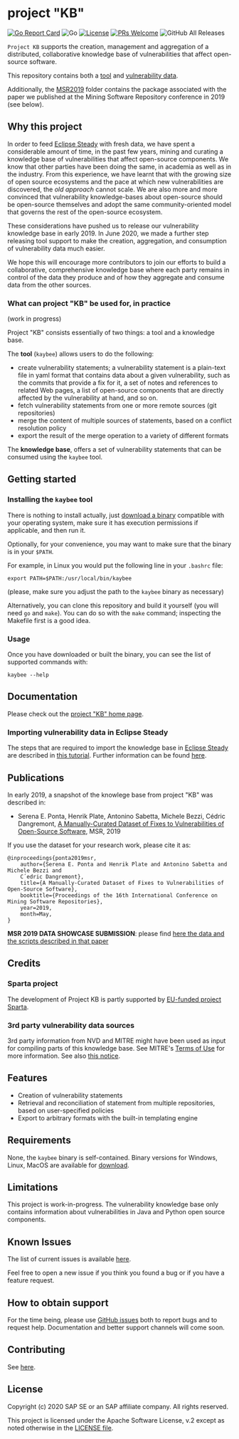 # project "KB" 

[![Go Report Card](https://goreportcard.com/badge/github.com/sap/project-kb)](https://goreportcard.com/report/github.com/sap/project-kb)
![Go](https://github.com/sap/project-kb/workflows/Go/badge.svg)
[![License](https://img.shields.io/badge/license-Apache%202.0-blue.svg)](https://github.com/SAP/project-kb/blob/master/LICENSE.txt)
[![PRs Welcome](https://img.shields.io/badge/PRs-welcome-brightgreen.svg)](https://github.com/sap/project-kb/#contributing)
![GitHub All Releases](https://img.shields.io/github/downloads/SAP/PROJECT-KB/total)


`Project KB` supports the creation, management and aggregation of a
distributed, collaborative knowledge base of vulnerabilities that affect
open-source software.

This repository contains both a [tool](kaybee) and [vulnerability data](vulnerability-data).

Additionally, the [MSR2019](MSR2019) folder contains the package associated with
the paper we published at the Mining Software Repository conference in 2019 (see
below).

## Why this project

In order to feed [Eclipse Steady](https://github.com/eclipse/steady/) with fresh
data, we have spent a considerable amount of time, in the past few years, mining
and curating a knowledge base of vulnerabilities that affect open-source
components. We know that other parties have been doing the same, in academia as
well as in the industry. From this experience, we have learnt that with the
growing size of open source ecosystems and the pace at which new vulnerabilities
are discovered, the _old approach_ cannot scale. We are also more and more
convinced that vulnerability knowledge-bases about open-source should be
open-source themselves and adopt the same community-oriented model that governs
the rest of the open-source ecosystem. 

These considerations have pushed us to release our vulnerability knowledge base
in early 2019. In June 2020, we made a further step releasing tool support to
make the creation, aggregation, and consumption of vulnerability data much
easier.

We hope this will encourage more contributors to join our efforts to build a
collaborative, comprehensive knowledge base where each party remains in control
of the data they produce and of how they aggregate and consume data from the
other sources.

### What can project "KB" be used for, in practice

(work in progress)

Project "KB" consists essentially of two things: a tool and a knowledge base.

The **tool** (`kaybee`) allows users to do the following:

- create vulnerability statements; a vulnerability statement is a plain-text file in yaml format
  that contains data about a given vulnerability, such as the commits that provide a fix for it,
  a set of notes and references to related Web pages, a list of open-source components that
  are directly affected by the vulnerability at hand, and so on.
- fetch vulnerability statements from one or more remote sources (git repositories)
- merge the content of multiple sources of statements, based on a conflict resolution policy
- export the result of the merge operation to a variety of different formats

The **knowledge base**, offers a set of vulnerability statements that can be consumed using the `kaybee` tool.

## Getting started

### Installing the `kaybee` tool

There is nothing to install actually, just [download a binary](https://github.com/SAP/project-kb/releases/latest) compatible with
your operating system, make sure it has execution permissions if applicable, and
then run it.

Optionally, for your convenience, you may want to make sure that the binary is in your `$PATH`.

For example, in Linux you would put the following line in your `.bashrc` file:

    export PATH=$PATH:/usr/local/bin/kaybee

(please, make sure you adjust the path to the `kaybee` binary as necessary)

Alternatively, you can clone this repository and build it yourself (you will need `go` and `make`).
You can do so with the `make` command; inspecting the Makefile first is a good idea.

### Usage

Once you have downloaded or built the binary, you can see the list of supported
commands with:

`kaybee --help`

## Documentation

Please check out the [project "KB" home page](https://sap.github.io/project-kb/).

### Importing vulnerability data in Eclipse Steady

The steps that are required to import the knowledge base in [Eclipse
Steady](https://github.com/eclipse/steady/) are described in [this
tutorial](https://eclipse.github.io/steady/vuln_db/tutorials/vuln_db_tutorial/).
Further information can be found
[here](https://eclipse.github.io/steady/vuln_db/).

## Publications

In early 2019, a snapshot of the knowlege base from project "KB" was described in:

  - Serena E. Ponta, Henrik Plate, Antonino Sabetta, Michele Bezzi, Cédric
    Dangremont, [A Manually-Curated Dataset of Fixes to Vulnerabilities of
    Open-Source Software](http://arxiv.org/abs/1902.02595), MSR, 2019

If you use the dataset for your research work, please cite it as:

```
@inproceedings{ponta2019msr,
    author={Serena E. Ponta and Henrik Plate and Antonino Sabetta and Michele Bezzi and
    C´edric Dangremont},
    title={A Manually-Curated Dataset of Fixes to Vulnerabilities of Open-Source Software},
    booktitle={Proceedings of the 16th International Conference on Mining Software Repositories}, 
    year=2019,
    month=May,
}
```

**MSR 2019 DATA SHOWCASE SUBMISSION**: please find [here the data and the
scripts described in that paper](MSR2019)

## Credits

### Sparta project

The development of Project KB is partly supported by [EU-funded project Sparta](https://www.sparta.eu/).

### 3rd party vulnerability data sources

3rd party information from NVD and MITRE might have been used as input
for compiling parts of this knowledge base. See MITRE's [Terms of
Use](http://cve.mitre.org/about/termsofuse.html) for more information.
See also [this notice](NOTICE.txt).

## Features

- Creation of vulnerability statements
- Retrieval and reconciliation of statement from multiple repositories, based on
  user-specified policies
- Export to arbitrary formats with the built-in templating engine

## Requirements

None, the `kaybee` binary is self-contained. Binary versions for Windows, Linux,
MacOS are available for [download](https://github.com/SAP/project-kb/releases).

## Limitations

This project is work-in-progress. The vulnerability knowledge base only contains
information about vulnerabilities in Java and Python open source components.

## Known Issues

The list of current issues is available
[here](https://github.com/SAP/project-kb/issues).

Feel free to open a new issue if you think you found a bug or if you have a
feature request.

## How to obtain support

For the time being, please use [GitHub
issues](https://github.com/SAP/project-kb/issues) both to report bugs and to
request help. Documentation and better support channels will come soon.

## Contributing 

See [here](CONTRIBUTING.md).

## License

Copyright (c) 2020 SAP SE or an SAP affiliate company. All rights reserved.

This project is licensed under the Apache Software License, v.2 except as noted
otherwise in the [LICENSE file](LICENSE.txt).


